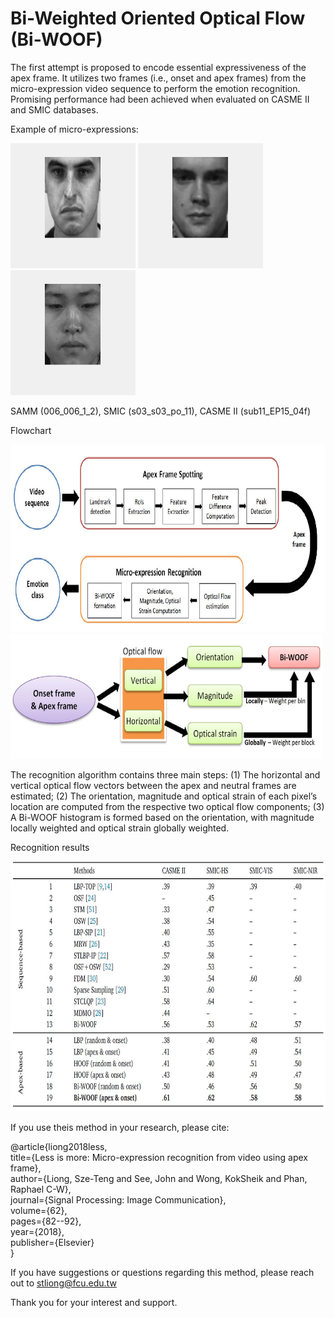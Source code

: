 # Bi-Weighted Oriented Optical Flow (Bi-WOOF)

The first attempt is proposed to encode essential expressiveness of the apex frame.
It utilizes two frames (i.e., onset and apex frames) from the micro-expression video sequence to perform the emotion recognition.
Promising performance had been achieved when evaluated on CASME II and SMIC databases. 

Example of micro-expressions:

<img src="https://github.com/christy1206/biwoof/blob/pictures/006_006_1_2.gif" width="200" height="200"/> <img src="https://github.com/christy1206/biwoof/blob/pictures/s03_s03_po_11.gif" width="200" height="200"/> <img src="https://github.com/christy1206/biwoof/blob/pictures/sub11_EP15_04f.gif" width="200" height="200"/>

SAMM (006_006_1_2), SMIC (s03_s03_po_11), CASME II (sub11_EP15_04f)

Flowchart

<img src="https://github.com/christy1206/biwoof/blob/pictures/flow.JPG" width="600" height="300"/>

<img src="https://github.com/christy1206/biwoof/blob/pictures/biwoof.JPG" width="500" height="200"/>

The recognition algorithm contains three main steps: 
(1) The horizontal and vertical optical flow vectors between the apex and neutral frames are estimated; 
(2) The orientation, magnitude and optical strain of each pixel’s location are computed from the respective two optical flow components; 
(3) A Bi-WOOF histogram is formed based on the orientation, with magnitude locally weighted and optical strain globally weighted.


Recognition results

<img src="https://github.com/christy1206/biwoof/blob/pictures/result.JPG" width="800" height="400"/>


If you use theis method in your research, please cite:

@article{liong2018less,\
  title={Less is more: Micro-expression recognition from video using apex frame},\
  author={Liong, Sze-Teng and See, John and Wong, KokSheik and Phan, Raphael C-W},\
  journal={Signal Processing: Image Communication},\
  volume={62},\
  pages={82--92},\
  year={2018},\
  publisher={Elsevier}\
}

If you have suggestions or questions regarding this method, please reach out to stliong@fcu.edu.tw

Thank you for your interest and support.
